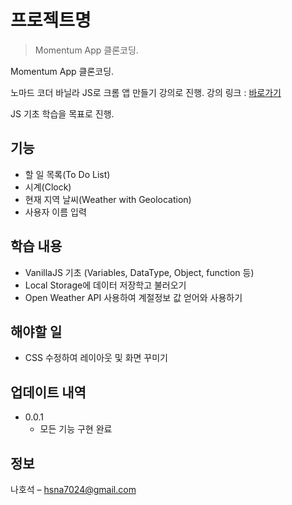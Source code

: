 # 프로젝트명
> Momentum App 클론코딩.

Momentum App 클론코딩.

노마드 코더 바닐라 JS로 크롬 앱 만들기 강의로 진행. 강의 링크 : [바로가기](https://academy.nomadcoders.co/p/javascript-basics-for-absolute-beginners-kr)

JS 기초 학습을 목표로 진행.

## 기능
* 할 일 목록(To Do List)
* 시계(Clock)
* 현재 지역 날씨(Weather with Geolocation)
* 사용자 이름 입력

## 학습 내용
* VanillaJS 기초 (Variables, DataType, Object, function 등)
* Local Storage에 데이터 저장학고 불러오기
* Open Weather API 사용하여 계절정보 값 얻어와 사용하기

## 해야할 일
* CSS 수정하여 레이아웃 및 화면 꾸미기

## 업데이트 내역

* 0.0.1
    * 모든 기능 구현 완료

## 정보

나호석 – hsna7024@gmail.com
